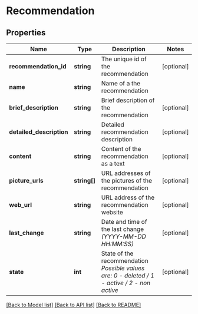 # Recommendation

## Properties
Name | Type | Description | Notes
------------ | ------------- | ------------- | -------------
**recommendation_id** | **string** | The unique id of the recommendation | [optional] 
**name** | **string** | Name of a the recommendation | 
**brief_description** | **string** | Brief description of the recommendation | [optional] 
**detailed_description** | **string** | Detailed recommendation description | [optional] 
**content** | **string** | Content of the recommendation as a text | [optional] 
**picture_urls** | **string[]** | URL addresses of the pictures of the recommendation | [optional] 
**web_url** | **string** | URL address of the recommendation website | [optional] 
**last_change** | **string** | Date and time of the last change *(YYYY-MM-DD HH:MM:SS)* | [optional] 
**state** | **int** | State of the recommendation *Possible values are: 0 - deleted / 1 - active / 2 - non active* | [optional] 

[[Back to Model list]](../../README.md#documentation-for-models) [[Back to API list]](../../README.md#documentation-for-api-endpoints) [[Back to README]](../../README.md)


